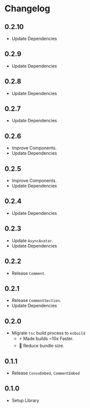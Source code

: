 # Changelog

## 0.2.10

- Update Dependencies

## 0.2.9

- Update Dependencies

## 0.2.8

- Update Dependencies

## 0.2.7

- Update Dependencies

## 0.2.6

- Improve Components.
- Update Dependencies

## 0.2.5

- Improve Components.
- Update Dependencies

## 0.2.4

- Update Dependencies

## 0.2.3

- Update `AsyncAvatar`.
- Update Dependencies

## 0.2.2

- Release `Comment`.

## 0.2.1

- Release `CommentSection`.
- Update Dependencies

## 0.2.0

- Migrate `tsc` build process to `esbuild`
  - ⚡ Made builds ~10x Faster.
  - 🤏 Reduce bundle size.

## 0.1.1

- Release `ConvoEmbed`, `CommentEmbed`

## 0.1.0

- Setup Library
